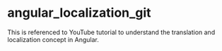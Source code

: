 # angular_localization_git
This is referenced to YouTube tutorial to understand the translation and localization concept in Angular.
